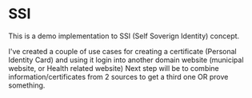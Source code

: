 # SSI

This is a demo implementation to SSI (Self Soverign Identity) concept.

I've created a couple of use cases for creating a certificate (Personal Identity Card) and using it login into another domain website (municipal website, or Health related website)
Next step will be to combine information/certificates from 2 sources to get a third one OR prove something. 

